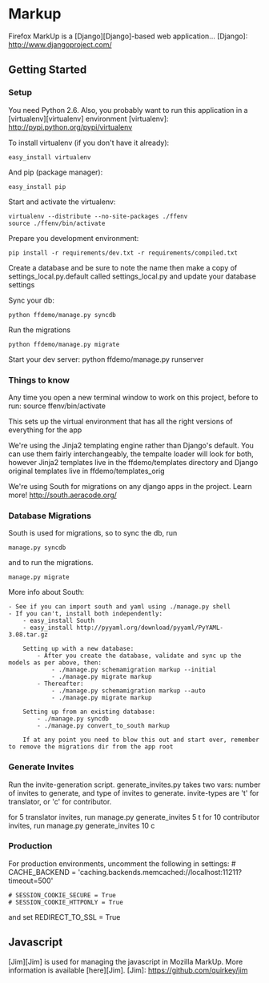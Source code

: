 Markup
===

Firefox MarkUp is a [Django][Django]-based web application...
[Django]: http://www.djangoproject.com/

Getting Started
---

### Setup

You need Python 2.6. Also, you probably want to run this application in a
[virtualenv][virtualenv] environment
[virtualenv]: http://pypi.python.org/pypi/virtualenv

To install virtualenv (if you don't have it already):
	
    easy_install virtualenv

And pip (package manager):

    easy_install pip

Start and activate the virtualenv:

    virtualenv --distribute --no-site-packages ./ffenv
    source ./ffenv/bin/activate

Prepare you development environment:

    pip install -r requirements/dev.txt -r requirements/compiled.txt

Create a database and be sure to note the name then make a copy of settings_local.py.default called settings_local.py and update your database settings

Sync your db:
    
    python ffdemo/manage.py syncdb
	
Run the migrations
	
    python ffdemo/manage.py migrate
	
Start your dev server:
    python ffdemo/manage.py runserver

	
### Things to know

Any time you open a new terminal window to work on this project, before to run:
    source ffenv/bin/activate
	
This sets up the virtual environment that has all the right versions of everything for the app

We're using the Jinja2 templating engine rather than Django's default. You can use them fairly interchangeably, the tempalte loader will look for both, however Jinja2 templates live in the ffdemo/templates directory and Django original templates live in ffdemo/templates_orig

We're using South for migrations on any django apps in the project. Learn more! http://south.aeracode.org/


### Database Migrations

South is used for migrations, so to sync the db, run

    manage.py syncdb

and to run the migrations.

    manage.py migrate

More info about South:

	- See if you can import south and yaml using ./manage.py shell
	- If you can't, install both independently:
		- easy_install South
		- easy_install http://pyyaml.org/download/pyyaml/PyYAML-3.08.tar.gz

		Setting up with a new database:	
			- After you create the database, validate and sync up the models as per above, then:
				- ./manage.py schemamigration markup --initial
				- ./manage.py migrate markup
			- Thereafter:
				- ./manage.py schemamigration markup --auto
				- ./manage.py migrate markup

		Setting up from an existing database:
			- ./manage.py syncdb
			- ./manage.py convert_to_south markup

		If at any point you need to blow this out and start over, remember to remove the migrations dir from the app root


### Generate Invites

Run the invite-generation script. generate_invites.py takes two vars: number of invites to generate, and type of invites to generate. invite-types are 't' for translator, or 'c' for contributor.

for 5 translator invites, run
     manage.py generate_invites 5 t
for 10 contributor invites, run 
     manage.py generate_invites 10 c
     

### Production 

For production environments, uncomment the following in settings:
    # CACHE_BACKEND = 'caching.backends.memcached://localhost:11211?timeout=500'

    # SESSION_COOKIE_SECURE = True
    # SESSION_COOKIE_HTTPONLY = True

and set 
    REDIRECT_TO_SSL = True


## Javascript

[Jim][Jim] is used for managing the javascript in Mozilla MarkUp. More information is available [here][Jim].
[Jim]: https://github.com/quirkey/jim